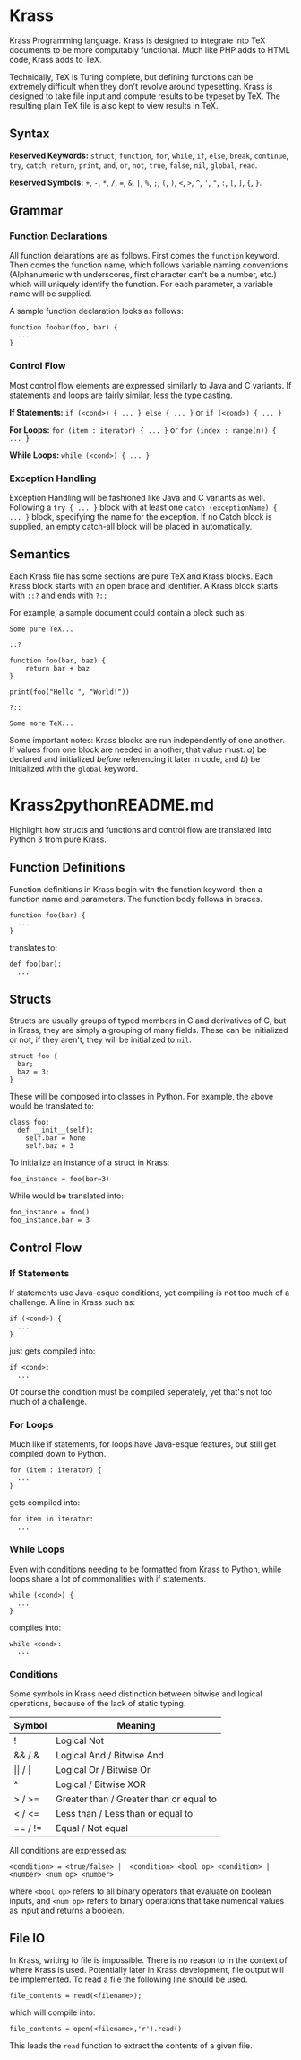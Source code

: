 # Krass

Krass Programming language. Krass is designed to integrate into TeX documents to be more computably functional. Much like PHP adds to HTML code, Krass adds to TeX. 

Technically, TeX is Turing complete, but defining functions can be extremely difficult when they don't revolve around typesetting. Krass is designed to take file input and compute results to be typeset by TeX. The resulting plain TeX file is also kept to view results in TeX. 

## Syntax

**Reserved Keywords:** `struct`, `function`, `for`, `while`, `if`, `else`, `break`, `continue`, `try`, `catch`, `return`, `print`, `and`, `or`, `not`, `true`, `false`, `nil`, `global`, `read`. 

**Reserved Symbols:** `+`, `-`, `*`, `/`, `=`, `&`, `|`, `%`, `;`, `(`, `)`, `<`, `>`, `^`, `'`, `"`, `:`, `[`, `]`, `{`, `}`. 

## Grammar

### Function Declarations

All function delarations are as follows. First comes the `function` keyword. Then comes the function name, which follows variable naming conventions (Alphanumeric with underscores, first character can't be a number, etc.) which will uniquely identify the function. For each parameter, a variable name will be supplied.

A sample function declaration looks as follows:

```
function foobar(foo, bar) {
  ...
}
```

### Control Flow

Most control flow elements are expressed similarly to Java and C variants. If statements and loops are fairly similar, less the type casting.

**If Statements:** `if (<cond>) { ... } else { ... }` or `if (<cond>) { ... }`

**For Loops:** `for (item : iterator) { ... }` or `for (index : range(n)) { ... }`

**While Loops:** `while (<cond>) { ... }`

### Exception Handling

Exception Handling will be fashioned like Java and C variants as well. Following a `try { ... }` block with at least one `catch (exceptionName) { ... }` block, specifying the name for the exception. If no Catch block is supplied, an empty catch-all block will be placed in automatically.

## Semantics

Each Krass file has some sections are pure TeX and Krass blocks. Each Krass block starts with an open brace and identifier. A Krass block starts with `::?` and ends with `?::`

For example, a sample document could contain a block such as:

```
Some pure TeX...

::?

function foo(bar, baz) {
    return bar + baz
}

print(foo("Hello ", "World!"))

?::

Some more TeX...
```

Some important notes: Krass blocks are run independently of one another. If values from one block are needed in another, that value must: *a*) be declared and initialized *before* referencing it later in code, and *b*) be initialized with the `global` keyword.


# Krass2pythonREADME.md 

Highlight how structs and functions and control flow are translated into Python 3 from pure Krass.


## Function Definitions

Function definitions in Krass begin with the function keyword, then a function name and parameters. The function body follows in braces.

```
function foo(bar) {
  ...
}
```

translates to:

```
def foo(bar):
  ...
```

## Structs

Structs are usually groups of typed members in C and derivatives of C, but in Krass, they are simply a grouping of many fields. These can be initialized or not, if they aren't, they will be initialized to `nil`. 

```
struct foo {
  bar;
  baz = 3;
}

```

These will be composed into classes in Python. For example, the above would be translated to:

```
class foo:
  def __init__(self):
    self.bar = None
    self.baz = 3
```

To initialize an instance of a struct in Krass:

```
foo_instance = foo(bar=3)
```

While would be translated into:

```
foo_instance = foo()
foo_instance.bar = 3
```

## Control Flow

### If Statements

If statements use Java-esque conditions, yet compiling is not too much of a challenge. A line in Krass such as:

```
if (<cond>) {
  ...
}
```

just gets compiled into:

```
if <cond>:
  ...
```

Of course the condition must be compiled seperately, yet that's not too much of a challenge.

### For Loops

Much like if statements, for loops have Java-esque features, but still get compiled down to Python.

```
for (item : iterator) {
  ...
}
```

gets compiled into:

```
for item in iterator:
  ...
```

### While Loops

Even with conditions needing to be formatted from Krass to Python, while loops share a lot of commonalities with if statements.

```
while (<cond>) {
  ...
}
```

compiles into:

```
while <cond>:
  ...
```

### Conditions

Some symbols in Krass need distinction between bitwise and logical operations, because of the lack of static typing. 

| Symbol     | Meaning                                 |
|------------|-----------------------------------------|
|  !         | Logical Not                             |
|  && / &    | Logical And / Bitwise And               |
|  \|\| / \| | Logical Or / Bitwise Or                 |
|  ^         | Logical / Bitwise XOR                   |
|  > / >=    | Greater than / Greater than or equal to |
|  < / <=    | Less than / Less than or equal to       |
|  == / !=   | Equal / Not equal                       |

All conditions are expressed as:

`<condition> = <true/false> |  <condition> <bool op> <condition> | <number> <num op> <number>`

where `<bool op>` refers to all binary operators that evaluate on boolean inputs, and `<num op>` refers to binary operations that take numerical values as input and returns a boolean.


## File IO

In Krass, writing to file is impossible. There is no reason to in the context of where Krass is used. Potentially later in Krass development, file output will be implemented. To read a file the following line should be used.

```
file_contents = read(<filename>);
```

which will compile into:

```
file_contents = open(<filename>,'r').read()
```

This leads the `read` function to extract the contents of a given file. 


